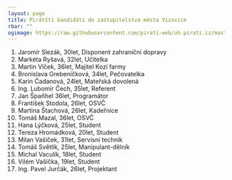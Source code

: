 ```yaml
---
layout: page
title: Pirátští kandidáti do zastupitelstva města Vizovice
rbar: ""
ogimage: https://raw.githubusercontent.com/pirati-web/uh.pirati.cz/master/assets/img/miscellaneous/fbkandidatix.jpg
---
```

1. Jaromír Slezák, 30let, Disponent zahraniční dopravy
2. Markéta Ryšavá, 32let, Učitelka 
3. Martin Vlček, 36let, Majitel Kozí farmy
4. Bronislava Grebeníčková, 34let, Pečovatelka
5. Karin Čadanová, 24let, Mateřská dovolená
6. Ing. Lubomír Čech, 35let, Referent
7. Jan Špaňhel 36let, Programátor
8. František Stodola, 26let, OSVČ
9. Martina Štachová, 26let, Kadeřnice
10. Tomáš Mazal, 36let, OSVČ
11. Hana Lýčková, 25let, Student
12. Tereza Hromádková, 20let, Student
13. Milan Vašíček, 31let, Servisní technik
14. Tomáš Světlík, 25let, Manipulant-dělník
15. Michal Vaculík, 18let, Student
16. Vilém Vašička, 19let, Student
17. Ing. Pavel Jurčák, 26let, Projektant
